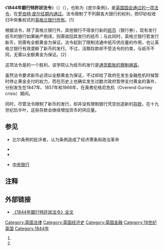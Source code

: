 《**1844年銀行特許狀法令**》（）（），也称为《皮尔条例》，是[英国国会通过的一项法令](https://zh.wikipedia.org/wiki/英国国会 "wikilink")，在[罗伯特·皮尔任期内通过](../Page/罗伯特·皮尔.md "wikilink")。法令限制了不列颠各大银行的权利，把印钞权收归中央集权式的[英格兰银行所有](../Page/英格兰银行.md "wikilink")。\[1\]

根据法令，除了英格兰银行外，其他银行不得发行新的[纸币](https://zh.wikipedia.org/wiki/纸币 "wikilink")（银行券），现有发行纸币的银行如果破产倒闭，则需收回其发行的纸币；与此同时，英格兰银行若发行新币，则需有全额黄金为保证。法令起到了限制流通中纸币供应量的作用，也让英格兰银行有效垄断了新币的发行。不过，活期存款却不受法令的约束，与纸币不同，无需以全额黄金为保证。\[2\]

这项法令是的一个胜利，该学院认为纸币的发行是[通货膨胀的罪魁祸首](../Page/通货膨胀.md "wikilink")。

虽然法令要求新币必须以全额黄金为保证，不过却给了政府在发生金融危机时候暂时停止黄金支付的权力，而在历史上也确实发生过数次政府暂停支付黄金的事件，分别发生在1847年、1857年和1866年，在奥弗伦格尼危机（Overend
Gurney crisis）期间。

同时，尽管法令限制了新币的发行，却并没有限制银行凭空创造新的[存款](https://zh.wikipedia.org/wiki/存款 "wikilink")，在十九世纪后半叶，这些存款会继续增加货币的供应量。

## 参见

  - 比尔条例的批评者，认为条例造成了经济萧条和政治革命

  -
  -
  - [中央银行](../Page/中央银行.md "wikilink")

## 注释

## 外部链接

  - [《1844年銀行特許狀法令》全文](http://www.ledr.com/bank_act/1844032.htm)

[Category:英国法律](https://zh.wikipedia.org/wiki/Category:英国法律 "wikilink")
[Category:英国经济史](https://zh.wikipedia.org/wiki/Category:英国经济史 "wikilink")
[Category:英国金融](https://zh.wikipedia.org/wiki/Category:英国金融 "wikilink")
[Category:19世纪英国](https://zh.wikipedia.org/wiki/Category:19世纪英国 "wikilink")
[Category:1844年](https://zh.wikipedia.org/wiki/Category:1844年 "wikilink")

1.
2.